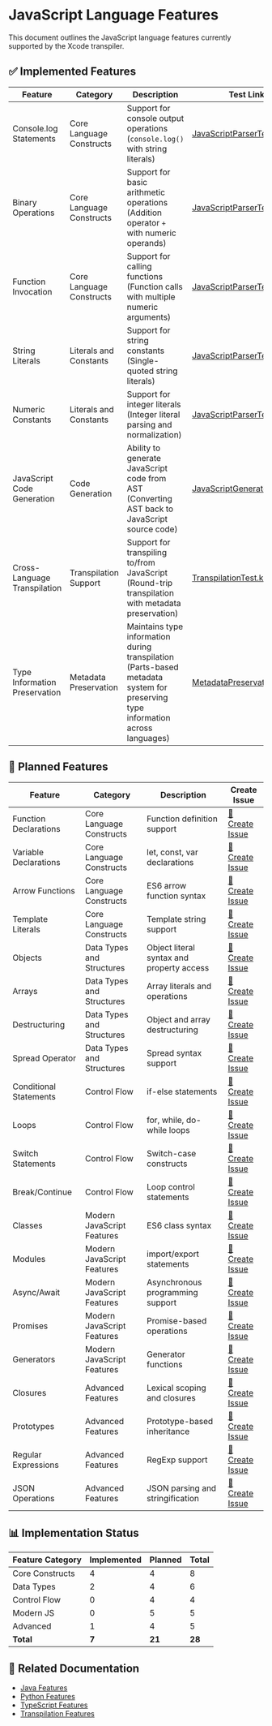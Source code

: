 # JavaScript Language Features

This document outlines the JavaScript language features currently supported by the Xcode transpiler.

## ✅ Implemented Features

| Feature | Category | Description | Test Link |
|---------|----------|-------------|-----------|
| Console.log Statements | Core Language Constructs | Support for console output operations (`console.log()` with string literals) | [JavaScriptParserTest.kt](../src/commonTest/kotlin/org/giraffemail/xcode/javascriptparser/JavaScriptParserTest.kt#L12-L31) |
| Binary Operations | Core Language Constructs | Support for basic arithmetic operations (Addition operator `+` with numeric operands) | [JavaScriptParserTest.kt](../src/commonTest/kotlin/org/giraffemail/xcode/javascriptparser/JavaScriptParserTest.kt#L57-L78) |
| Function Invocation | Core Language Constructs | Support for calling functions (Function calls with multiple numeric arguments) | [JavaScriptParserTest.kt](../src/commonTest/kotlin/org/giraffemail/xcode/javascriptparser/JavaScriptParserTest.kt#L81-L104) |
| String Literals | Literals and Constants | Support for string constants (Single-quoted string literals) | [JavaScriptParserTest.kt](../src/commonTest/kotlin/org/giraffemail/xcode/javascriptparser/JavaScriptParserTest.kt#L19-L20) |
| Numeric Constants | Literals and Constants | Support for integer literals (Integer literal parsing and normalization) | [JavaScriptParserTest.kt](../src/commonTest/kotlin/org/giraffemail/xcode/javascriptparser/JavaScriptParserTest.kt#L89-L91) |
| JavaScript Code Generation | Code Generation | Ability to generate JavaScript code from AST (Converting AST back to JavaScript source code) | [JavaScriptGeneratorTest.kt](../src/commonTest/kotlin/org/giraffemail/xcode/javascriptparser/JavaScriptGeneratorTest.kt) |
| Cross-Language Transpilation | Transpilation Support | Support for transpiling to/from JavaScript (Round-trip transpilation with metadata preservation) | [TranspilationTest.kt](../src/commonTest/kotlin/org/giraffemail/xcode/transpiler/TranspilationTest.kt#L40-L44) |
| Type Information Preservation | Metadata Preservation | Maintains type information during transpilation (Parts-based metadata system for preserving type information across languages) | [MetadataPreservationTest.kt](../src/commonTest/kotlin/org/giraffemail/xcode/transpiler/MetadataPreservationTest.kt#L141-L206) |

## 🚧 Planned Features

| Feature | Category | Description | Create Issue |
|---------|----------|-------------|--------------|
| Function Declarations | Core Language Constructs | Function definition support | [📝 Create Issue](https://github.com/pydlv/xcode/issues/new?title=Implement+JavaScript+Function+Declarations&body=Add+support+for+JavaScript+function+declarations+including+named+functions,+parameters,+and+return+statements.&labels=enhancement,javascript) |
| Variable Declarations | Core Language Constructs | let, const, var declarations | [📝 Create Issue](https://github.com/pydlv/xcode/issues/new?title=Implement+JavaScript+Variable+Declarations&body=Add+support+for+JavaScript+variable+declarations+including+let,+const,+var+keywords+and+block+scoping.&labels=enhancement,javascript) |
| Arrow Functions | Core Language Constructs | ES6 arrow function syntax | [📝 Create Issue](https://github.com/pydlv/xcode/issues/new?title=Implement+JavaScript+Arrow+Functions&body=Add+support+for+ES6+arrow+functions+including+various+syntaxes+and+lexical+this+binding.&labels=enhancement,javascript) |
| Template Literals | Core Language Constructs | Template string support | [📝 Create Issue](https://github.com/pydlv/xcode/issues/new?title=Implement+JavaScript+Template+Literals&body=Add+support+for+JavaScript+template+literals+including+string+interpolation+and+multi-line+strings.&labels=enhancement,javascript) |
| Objects | Data Types and Structures | Object literal syntax and property access | [📝 Create Issue](https://github.com/pydlv/xcode/issues/new?title=Implement+JavaScript+Objects&body=Add+support+for+JavaScript+objects+including+object+literals,+property+access,+and+method+definitions.&labels=enhancement,javascript) |
| Arrays | Data Types and Structures | Array literals and operations | [📝 Create Issue](https://github.com/pydlv/xcode/issues/new?title=Implement+JavaScript+Arrays&body=Add+support+for+JavaScript+arrays+including+array+literals,+indexing,+and+common+array+methods.&labels=enhancement,javascript) |
| Destructuring | Data Types and Structures | Object and array destructuring | [📝 Create Issue](https://github.com/pydlv/xcode/issues/new?title=Implement+JavaScript+Destructuring&body=Add+support+for+JavaScript+destructuring+assignment+for+objects+and+arrays+including+default+values.&labels=enhancement,javascript) |
| Spread Operator | Data Types and Structures | Spread syntax support | [📝 Create Issue](https://github.com/pydlv/xcode/issues/new?title=Implement+JavaScript+Spread+Operator&body=Add+support+for+JavaScript+spread+operator+for+arrays,+objects,+and+function+calls.&labels=enhancement,javascript) |
| Conditional Statements | Control Flow | if-else statements | [📝 Create Issue](https://github.com/pydlv/xcode/issues/new?title=Implement+JavaScript+Conditional+Statements&body=Add+support+for+JavaScript+conditional+statements+including+if-else+constructs+and+ternary+operators.&labels=enhancement,javascript) |
| Loops | Control Flow | for, while, do-while loops | [📝 Create Issue](https://github.com/pydlv/xcode/issues/new?title=Implement+JavaScript+Loops&body=Add+support+for+JavaScript+loops+including+for,+while,+do-while,+and+for-in+loops.&labels=enhancement,javascript) |
| Switch Statements | Control Flow | Switch-case constructs | [📝 Create Issue](https://github.com/pydlv/xcode/issues/new?title=Implement+JavaScript+Switch+Statements&body=Add+support+for+JavaScript+switch+statements+including+case+labels+and+default+cases.&labels=enhancement,javascript) |
| Break/Continue | Control Flow | Loop control statements | [📝 Create Issue](https://github.com/pydlv/xcode/issues/new?title=Implement+JavaScript+Break+Continue&body=Add+support+for+JavaScript+break+and+continue+statements+for+loop+control.&labels=enhancement,javascript) |
| Classes | Modern JavaScript Features | ES6 class syntax | [📝 Create Issue](https://github.com/pydlv/xcode/issues/new?title=Implement+JavaScript+Classes&body=Add+support+for+ES6+classes+including+class+declarations,+constructors,+methods,+and+inheritance.&labels=enhancement,javascript) |
| Modules | Modern JavaScript Features | import/export statements | [📝 Create Issue](https://github.com/pydlv/xcode/issues/new?title=Implement+JavaScript+Modules&body=Add+support+for+JavaScript+modules+including+import/export+statements+and+module+resolution.&labels=enhancement,javascript) |
| Async/Await | Modern JavaScript Features | Asynchronous programming support | [📝 Create Issue](https://github.com/pydlv/xcode/issues/new?title=Implement+JavaScript+Async+Await&body=Add+support+for+JavaScript+async/await+syntax+for+asynchronous+programming.&labels=enhancement,javascript) |
| Promises | Modern JavaScript Features | Promise-based operations | [📝 Create Issue](https://github.com/pydlv/xcode/issues/new?title=Implement+JavaScript+Promises&body=Add+support+for+JavaScript+Promises+including+Promise+constructors+and+chaining.&labels=enhancement,javascript) |
| Generators | Modern JavaScript Features | Generator functions | [📝 Create Issue](https://github.com/pydlv/xcode/issues/new?title=Implement+JavaScript+Generators&body=Add+support+for+JavaScript+generator+functions+including+yield+statements+and+iteration.&labels=enhancement,javascript) |
| Closures | Advanced Features | Lexical scoping and closures | [📝 Create Issue](https://github.com/pydlv/xcode/issues/new?title=Implement+JavaScript+Closures&body=Add+support+for+JavaScript+closures+including+lexical+scoping+and+variable+capture.&labels=enhancement,javascript) |
| Prototypes | Advanced Features | Prototype-based inheritance | [📝 Create Issue](https://github.com/pydlv/xcode/issues/new?title=Implement+JavaScript+Prototypes&body=Add+support+for+JavaScript+prototype-based+inheritance+including+prototype+chains.&labels=enhancement,javascript) |
| Regular Expressions | Advanced Features | RegExp support | [📝 Create Issue](https://github.com/pydlv/xcode/issues/new?title=Implement+JavaScript+Regular+Expressions&body=Add+support+for+JavaScript+regular+expressions+including+RegExp+literals+and+methods.&labels=enhancement,javascript) |
| JSON Operations | Advanced Features | JSON parsing and stringification | [📝 Create Issue](https://github.com/pydlv/xcode/issues/new?title=Implement+JavaScript+JSON+Operations&body=Add+support+for+JavaScript+JSON+operations+including+JSON.parse+and+JSON.stringify.&labels=enhancement,javascript) |

## 📊 Implementation Status

| Feature Category | Implemented | Planned | Total |
|-----------------|-------------|---------|-------|
| Core Constructs | 4 | 4 | 8 |
| Data Types | 2 | 4 | 6 |
| Control Flow | 0 | 4 | 4 |
| Modern JS | 0 | 5 | 5 |
| Advanced | 1 | 4 | 5 |
| **Total** | **7** | **21** | **28** |

## 🔗 Related Documentation

- [Java Features](java-features.md)
- [Python Features](python-features.md)
- [TypeScript Features](typescript-features.md)
- [Transpilation Features](transpilation-features.md)